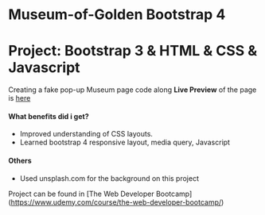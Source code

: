 # Museum-of-Golden Bootstrap 4
# Project: Bootstrap 3 & HTML & CSS & Javascript
Creating a fake pop-up Museum page code along 
**Live Preview** of the page is [here](https://eevacc.github.io/Museum-of-Golden/)

#### What benefits did i get?

* Improved understanding of CSS layouts.
* Learned bootstrap 4 responsive layout, media query, Javascript


#### Others
* Used unsplash.com for the background on this project

Project can be found in [The Web Developer Bootcamp]
(https://www.udemy.com/course/the-web-developer-bootcamp/)
